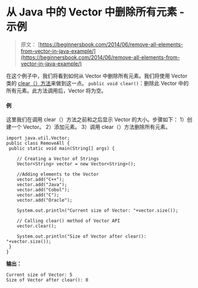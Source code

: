 # 从 Java 中的 Vector 中删除所有元素 - 示例

> 原文： [https://beginnersbook.com/2014/06/remove-all-elements-from-vector-in-java-example/](https://beginnersbook.com/2014/06/remove-all-elements-from-vector-in-java-example/)

在这个例子中，我们将看到如何从 Vector 中删除所有元素。我们将使用 Vector 类的 [clear（）方法](https://docs.oracle.com/javase/7/docs/api/java/util/Vector.html#clear())来做到这一点。
`public void clear()`：删除此 Vector 中的所有元素。此方法调用后，Vector 将为空。

#### 例

这里我们在调用 clear（）方法之前和之后显示 Vector 的大小。步骤如下：
1）创建一个 Vector。
2）添加元素。
3）调用 clear（）方法删除所有元素。

```
import java.util.Vector;
public class RemoveAll {
 public static void main(String[] args) {

    // Creating a Vector of Strings
    Vector<String> vector = new Vector<String>();

    //Adding elements to the Vector
    vector.add("C++");
    vector.add("Java");
    vector.add("Cobol");
    vector.add("C");
    vector.add("Oracle");

    System.out.println("Current size of Vector: "+vector.size());

    // Calling clear() method of Vector API
    vector.clear();

    System.out.println("Size of Vector after clear(): "+vector.size());
 }
}
```

**输出：**

```
Current size of Vector: 5
Size of Vector after clear(): 0
```